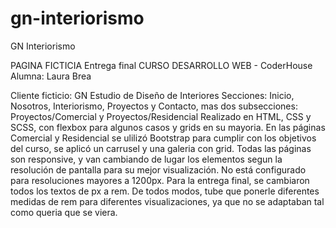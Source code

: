 # gn-interiorismo
GN Interiorismo

PAGINA FICTICIA
Entrega final CURSO DESARROLLO WEB - CoderHouse
Alumna: Laura Brea

Cliente ficticio: GN Estudio de Diseño de Interiores
Secciones: Inicio, Nosotros, Interiorismo, Proyectos y Contacto, mas dos subsecciones: Proyectos/Comercial y Proyectos/Residencial
Realizado en HTML, CSS y SCSS, con flexbox para algunos casos y grids en su mayoria. 
En las páginas Comercial y Residencial se ulilizó Bootstrap para cumplir con los objetivos del curso, se aplicó un carrusel y una galeria con grid.
Todas las páginas son responsive, y van cambiando de lugar los elementos segun la resolución de pantalla para su mejor visualización. 
No está configurado para resoluciones mayores a 1200px. 
Para la entrega final, se cambiaron todos los textos de px a rem. De todos modos, tube que ponerle diferentes medidas de rem para diferentes visualizaciones, ya que no se adaptaban tal como queria que se viera. 